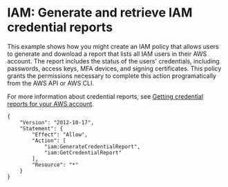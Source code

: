 # IAM: Generate and retrieve IAM credential reports<a name="reference_policies_examples_iam-credential-report"></a>

This example shows how you might create an IAM policy that allows users to generate and download a report that lists all IAM users in their AWS account\. The report includes the status of the users' credentials, including passwords, access keys, MFA devices, and signing certificates\. This policy grants the permissions necessary to complete this action programatically from the AWS API or AWS CLI\. 

For more information about credential reports, see [Getting credential reports for your AWS account](id_credentials_getting-report.md)\.

```
{
    "Version": "2012-10-17",
    "Statement": {
        "Effect": "Allow",
        "Action": [
            "iam:GenerateCredentialReport",
            "iam:GetCredentialReport"
        ],
        "Resource": "*"
    }
}
```